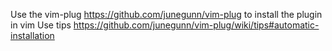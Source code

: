 

Use the vim-plug https://github.com/junegunn/vim-plug to install the plugin in vim
Use tips https://github.com/junegunn/vim-plug/wiki/tips#automatic-installation

